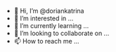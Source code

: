 - 👋 Hi, I’m @doriankatrina
- 👀 I’m interested in ...
- 🌱 I’m currently learning ...
- 💞️ I’m looking to collaborate on ...
- 📫 How to reach me ...

<!---
doriankatrina/doriankatrina is a ✨ special ✨ repository because its `README.md` (this file) appears on your GitHub profile.
You can click the Preview link to take a look at your changes.
--->
